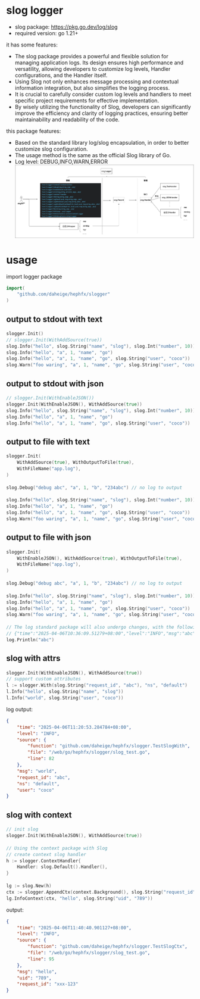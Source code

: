 # slog logger
- slog package: https://pkg.go.dev/log/slog
- required version: go 1.21+

it has some features:
- The slog package provides a powerful and flexible solution for managing application logs. 
Its design ensures high performance and versatility, allowing developers to customize log levels, Handler configurations, and the Handler itself. 
- Using Slog not only enhances message processing and contextual information integration, but also simplifies the logging process. 
- It is crucial to carefully consider custom log levels and handlers to meet specific project requirements for effective implementation. 
- By wisely utilizing the functionality of Slog, developers can significantly improve the efficiency and clarity of logging practices, ensuring better maintainability and readability of the code.

this package features:
- Based on the standard library log/slog encapsulation, in order to better customize slog configuration. 
- The usage method is the same as the official Slog library of Go.
- Log level: DEBUG,INFO,WARN,ERROR
![](slog.png)

# usage
import logger package
```go
import(
	"github.com/daheige/hephfx/slogger"
)
```

## output to stdout with text
````go
slogger.Init()
// slogger.Init(WithAddSource(true))
slog.Info("hello", slog.String("name", "slog"), slog.Int("number", 10))
slog.Info("hello", "a", 1, "name", "go")
slog.Info("hello", "a", 1, "name", "go", slog.String("user", "coco"))
slog.Warn("foo waring", "a", 1, "name", "go", slog.String("user", "coco"))
````

## output to stdout with json
```go
// slogger.Init(WithEnableJSON())
slogger.Init(WithEnableJSON(), WithAddSource(true))
slog.Info("hello", slog.String("name", "slog"), slog.Int("number", 10))
slog.Info("hello", "a", 1, "name", "go")
slog.Info("hello", "a", 1, "name", "go", slog.String("user", "coco"))
```

## output to file with text
```go
slogger.Init(
    WithAddSource(true), WithOutputToFile(true),
    WithFileName("app.log"),
)

slog.Debug("debug abc", "a", 1, "b", "234abc") // no log to output

slog.Info("hello", slog.String("name", "slog"), slog.Int("number", 10))
slog.Info("hello", "a", 1, "name", "go")
slog.Info("hello", "a", 1, "name", "go", slog.String("user", "coco"))
slog.Warn("foo waring", "a", 1, "name", "go", slog.String("user", "coco"))
```

## output to file with json
```go
slogger.Init(
    WithEnableJSON(), WithAddSource(true), WithOutputToFile(true),
    WithFileName("app.log"),
)

slog.Debug("debug abc", "a", 1, "b", "234abc") // no log to output

slog.Info("hello", slog.String("name", "slog"), slog.Int("number", 10))
slog.Info("hello", "a", 1, "name", "go")
slog.Info("hello", "a", 1, "name", "go", slog.String("user", "coco"))
slog.Warn("foo waring", "a", 1, "name", "go", slog.String("user", "coco"))

// The log standard package will also undergo changes, with the following format
// {"time":"2025-04-06T10:36:09.51279+08:00","level":"INFO","msg":"abc"}
log.Println("abc")
```

## slog with attrs
```go
slogger.Init(WithEnableJSON(), WithAddSource(true))
// support custom attributes
l := slogger.With(slog.String("request_id", "abc"), "ns", "default")
l.Info("hello", slog.String("name", "slog"))
l.Info("world", slog.String("user", "coco"))
```
log output:
```json
{
    "time": "2025-04-06T11:20:53.284784+08:00",
    "level": "INFO",
    "source": {
        "function": "github.com/daheige/hephfx/slogger.TestSlogWith",
        "file": "/web/go/hephfx/slogger/slog_test.go",
        "line": 82
    },
    "msg": "world",
    "request_id": "abc",
    "ns": "default",
    "user": "coco"
}
```

## slog with context
```go
// init slog
slogger.Init(WithEnableJSON(), WithAddSource(true))

// Using the context package with Slog
// create context slog handler
h := slogger.ContextHandler{
    Handler: slog.Default().Handler(),
}

lg := slog.New(h)
ctx := slogger.AppendCtx(context.Background(), slog.String("request_id", "xxx-123"))
lg.InfoContext(ctx, "hello", slog.String("uid", "789"))
```
output:
```json
{
    "time": "2025-04-06T11:40:40.901127+08:00",
    "level": "INFO",
    "source": {
        "function": "github.com/daheige/hephfx/slogger.TestSlogCtx",
        "file": "/web/go/hephfx/slogger/slog_test.go",
        "line": 95
    },
    "msg": "hello",
    "uid": "789",
    "request_id": "xxx-123"
}
```
